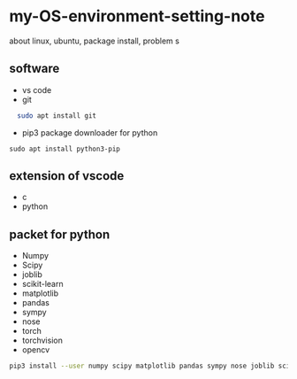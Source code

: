 # my-OS-environment-setting-note
about linux, ubuntu, package install, problem s

## software
* vs code
* git
``` sh
  sudo apt install git
```
* pip3
package downloader for python
``` shell
sudo apt install python3-pip
```

## extension of vscode
* c
* python

## packet for python
* Numpy
* Scipy
* joblib
* scikit-learn
* matplotlib
* pandas
* sympy
* nose 
* torch
* torchvision
* opencv

``` sh
pip3 install --user numpy scipy matplotlib pandas sympy nose joblib scikit-learn opencv-contrib-python torch torchvision pytesseract
